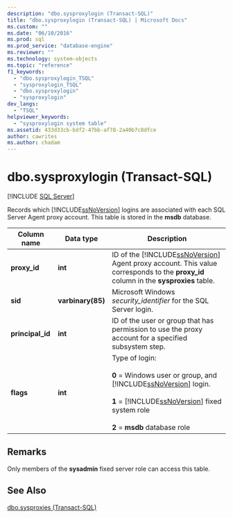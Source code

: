 ```yaml
---
description: "dbo.sysproxylogin (Transact-SQL)"
title: "dbo.sysproxylogin (Transact-SQL) | Microsoft Docs"
ms.custom: ""
ms.date: "06/10/2016"
ms.prod: sql
ms.prod_service: "database-engine"
ms.reviewer: ""
ms.technology: system-objects
ms.topic: "reference"
f1_keywords: 
  - "dbo.sysproxylogin_TSQL"
  - "sysproxylogin_TSQL"
  - "dbo.sysproxylogin"
  - "sysproxylogin"
dev_langs: 
  - "TSQL"
helpviewer_keywords: 
  - "sysproxylogin system table"
ms.assetid: 433d33cb-bdf2-47bb-af78-2a40b7c8dfce
author: cawrites
ms.author: chadam
---
```

# dbo.sysproxylogin (Transact-SQL)
[!INCLUDE [SQL Server](../../includes/applies-to-version/sqlserver.md)]

  Records which [!INCLUDE[ssNoVersion](../../includes/ssnoversion-md.md)] logins are associated with each SQL Server Agent proxy account. This table is stored in the **msdb** database.  
  
|Column name|Data type|Description|  
|-----------------|---------------|-----------------|  
|**proxy_id**|**int**|ID of the [!INCLUDE[ssNoVersion](../../includes/ssnoversion-md.md)] Agent proxy account. This value corresponds to the **proxy_id** column in the **sysproxies** table.|  
|**sid**|**varbinary(85)**|Microsoft Windows *security_identifier* for the SQL Server login.|  
|**principal_id**|**int**|ID of the user or group that has permission to use the proxy account for a specified subsystem step.|  
|**flags**|**int**|Type of login:<br /><br /> **0** = Windows user or group, and [!INCLUDE[ssNoVersion](../../includes/ssnoversion-md.md)] login.<br /><br /> **1** = [!INCLUDE[ssNoVersion](../../includes/ssnoversion-md.md)] fixed system role<br /><br /> **2** = **msdb** database role|  
  
## Remarks  
 Only members of the **sysadmin** fixed server role can access this table.  
  
## See Also  
 [dbo.sysproxies &#40;Transact-SQL&#41;](../../relational-databases/system-tables/dbo-sysproxies-transact-sql.md)  
  
  
